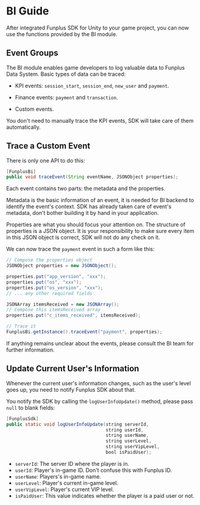 # BI Guide

After integrated Funplus SDK for Unity to your game project, you can now use the functions provided by the BI module.

## Event Groups

The BI module enables game developers to log valuable data to Funplus Data System. Basic types of data can be traced:

- KPI events: `session_start`, `session_end`, `new_user` and `payment`.
- Finance events: `payment` and `transaction`.


- Custom events.

You don't need to manually trace the KPI events, SDK will take care of them automatically.

## Trace a Custom Event

There is only one API to do this:

``` java
[FunplusBi]
public void traceEvent(String eventName, JSONObject properties);
```

Each event contains two parts: the metadata and the properties.

Metadata is the basic information of an event, it is needed for BI backend to identify the event's context. SDK has already taken care of event's metadata, don't bother building it by hand in your application.

Properties are what you should focus your attention on. The structure of properties is a JSON object. It is your responsibility to make sure every item in this JSON object is correct, SDK will not do any check on it.

We can now trace the `payment` event in such a form like this:

``` java
// Compose the properties object
JSONObject properties = new JSONObject();

properties.put("app_version", "xxx");
properties.put("os", "xxx");
properties.put("os_version", "xxx");
// ... any other required fields

JSONArray itemsReceived = new JSONArray();
// Compose this itemsReceived array
properties.put("c_items_received", itemsReceived);

// Trace it
FunplusBi.getInstance().traceEvent("payment", properties);
```

If anything remains unclear about the events, please consult the BI team for further information.

## Update Current User's Information

Whenever the current user's information changes, such as the user's level goes up, you need to notify Funplus SDK about that.

You notify the SDK by calling the `logUserInfoUpdate()` method, please pass `null` to blank fields:

``` java
[FunplusSdk]
public static void logUserInfoUpdate(string serverId,
                                     string userId,
                                     string userName,
                                     string userLevel,
                                     string userVipLevel,
                                     bool isPaidUser);
```

- `serverId`: The server ID where the player is in.
- `userId`: Player's in-game ID. Don't confuse this with Funplus ID.
- `userName`: Players's in-game name.
- `userLevel`: Player's current in-game level.
- `userVipLevel`: Player's current VIP level.
- `isPaidUser`: This value indicates whether the player is a paid user or not.